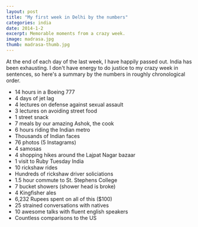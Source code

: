 ```yaml
---
layout: post
title: "My first week in Delhi by the numbers"
categories: india
date: 2014-1-2
excerpt: Memorable moments from a crazy week.
image: madrasa.jpg
thumb: madrasa-thumb.jpg
---
```


At the end of each day of the last week, I have happily passed out. India has been exhausting. I don't have energy to do justice to my crazy week in sentences, so here's a summary by the numbers in roughly chronological order.

- 14 hours in a Boeing 777
- 4 days of jet lag
- 4 lectures on defense against sexual assault
- 3 lectures on avoiding street food
- 1 street snack
- 7 meals by our amazing Ashok, the cook
- 6 hours riding the Indian metro
- Thousands of Indian faces
- 76 photos (5 Instagrams)
- 4 samosas
- 4 shopping hikes around the Lajpat Nagar bazaar
- 1 visit to Ruby Tuesday India
- 10 rickshaw rides
- Hundreds of rickshaw driver soliciations
- 1.5 hour commute to St. Stephens College
- 7 bucket showers (shower head is broke)
- 4 Kingfisher ales
- 6,232 Rupees spent on all of this ($100)
- 25 strained conversations with natives
- 10 awesome talks with fluent english speakers
- Countless comparisons to the US